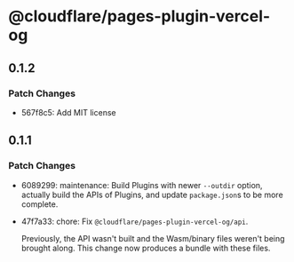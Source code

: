# @cloudflare/pages-plugin-vercel-og

## 0.1.2

### Patch Changes

- 567f8c5: Add MIT license

## 0.1.1

### Patch Changes

- 6089299: maintenance: Build Plugins with newer `--outdir` option, actually build the APIs of Plugins, and update `package.json`s to be more complete.
- 47f7a33: chore: Fix `@cloudflare/pages-plugin-vercel-og/api`.

  Previously, the API wasn't built and the Wasm/binary files weren't being brought along. This change now produces a bundle with these files.
